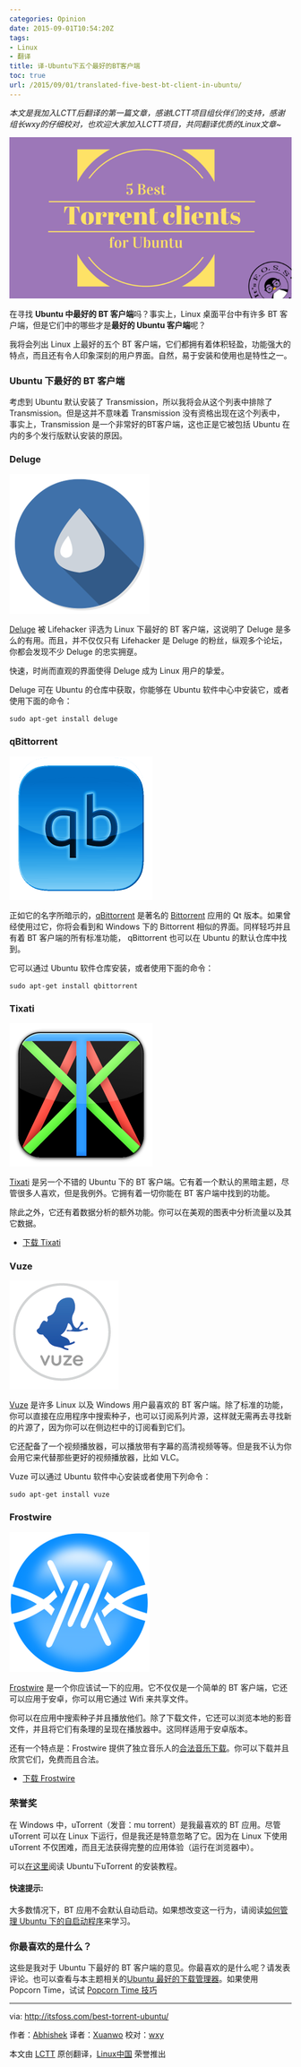 ```yaml
---
categories: Opinion
date: 2015-09-01T10:54:20Z
tags:
- Linux
- 翻译
title: 译-Ubuntu下五个最好的BT客户端
toc: true
url: /2015/09/01/translated-five-best-bt-client-in-ubuntu/
---
```


*本文是我加入LCTT后翻译的第一篇文章，感谢LCTT项目组伙伴们的支持，感谢组长wxy的仔细校对，也欢迎大家加入LCTT项目，共同翻译优质的Linux文章~*

![Best Torrent clients for Ubuntu Linux](/imgs/opinion/5_Best_Torrent_Ubuntu.png)

在寻找 **Ubuntu 中最好的 BT 客户端**吗？事实上，Linux 桌面平台中有许多 BT 客户端，但是它们中的哪些才是**最好的 Ubuntu 客户端**呢？

<!--more-->

我将会列出 Linux 上最好的五个 BT 客户端，它们都拥有着体积轻盈，功能强大的特点，而且还有令人印象深刻的用户界面。自然，易于安装和使用也是特性之一。

### Ubuntu 下最好的 BT 客户端 ###

考虑到 Ubuntu 默认安装了 Transmission，所以我将会从这个列表中排除了 Transmission。但是这并不意味着 Transmission 没有资格出现在这个列表中，事实上，Transmission 是一个非常好的BT客户端，这也正是它被包括 Ubuntu 在内的多个发行版默认安装的原因。

### Deluge ###

![Logo of Deluge torrent client for Ubuntu](/imgs/opinion/Deluge.png)

[Deluge][1] 被 Lifehacker 评选为 Linux 下最好的 BT 客户端，这说明了 Deluge 是多么的有用。而且，并不仅仅只有 Lifehacker 是 Deluge 的粉丝，纵观多个论坛，你都会发现不少 Deluge 的忠实拥趸。

快速，时尚而直观的界面使得 Deluge 成为 Linux 用户的挚爱。

Deluge 可在 Ubuntu 的仓库中获取，你能够在 Ubuntu 软件中心中安装它，或者使用下面的命令：

    sudo apt-get install deluge

### qBittorrent ###

![qBittorrent client for Linux](/imgs/opinion/qbittorrent_icon.png)

正如它的名字所暗示的，[qBittorrent][2] 是著名的 [Bittorrent][3] 应用的 Qt 版本。如果曾经使用过它，你将会看到和 Windows 下的 Bittorrent 相似的界面。同样轻巧并且有着 BT 客户端的所有标准功能， qBittorrent 也可以在 Ubuntu 的默认仓库中找到。

它可以通过 Ubuntu 软件仓库安装，或者使用下面的命令：

    sudo apt-get install qbittorrent


### Tixati ###

![Tixati torrent client logo](/imgs/opinion/tixati_icon.png)

[Tixati][4] 是另一个不错的 Ubuntu 下的 BT 客户端。它有着一个默认的黑暗主题，尽管很多人喜欢，但是我例外。它拥有着一切你能在 BT 客户端中找到的功能。

除此之外，它还有着数据分析的额外功能。你可以在美观的图表中分析流量以及其它数据。

- [下载 Tixati][5]



### Vuze ###

![Vuze Torrent Logo](/imgs/opinion/vuze_icon_for_mac_os_x_by_hamzasaleem-d6yx1fp.png)

[Vuze][6] 是许多 Linux 以及 Windows 用户最喜欢的 BT 客户端。除了标准的功能，你可以直接在应用程序中搜索种子，也可以订阅系列片源，这样就无需再去寻找新的片源了，因为你可以在侧边栏中的订阅看到它们。

它还配备了一个视频播放器，可以播放带有字幕的高清视频等等。但是我不认为你会用它来代替那些更好的视频播放器，比如 VLC。

Vuze 可以通过 Ubuntu 软件中心安装或者使用下列命令：

    sudo apt-get install vuze



### Frostwire ###

![Logo of Frostwire torrent client](/imgs/opinion/frostwire.png)

[Frostwire][7] 是一个你应该试一下的应用。它不仅仅是一个简单的 BT 客户端，它还可以应用于安卓，你可以用它通过 Wifi 来共享文件。

你可以在应用中搜索种子并且播放他们。除了下载文件，它还可以浏览本地的影音文件，并且将它们有条理的呈现在播放器中。这同样适用于安卓版本。

还有一个特点是：Frostwire 提供了独立音乐人的[合法音乐下载][13]。你可以下载并且欣赏它们，免费而且合法。

- [下载 Frostwire][8]

### 荣誉奖 ###

在 Windows 中，uTorrent（发音：mu torrent）是我最喜欢的 BT 应用。尽管 uTorrent 可以在 Linux 下运行，但是我还是特意忽略了它。因为在 Linux 下使用 uTorrent 不仅困难，而且无法获得完整的应用体验（运行在浏览器中）。

可以[在这里][9]阅读 Ubuntu下uTorrent 的安装教程。

#### 快速提示: ####

大多数情况下，BT 应用不会默认自动启动。如果想改变这一行为，请阅读[如何管理 Ubuntu 下的自启动程序][10]来学习。

### 你最喜欢的是什么？ ###

这些是我对于 Ubuntu 下最好的 BT 客户端的意见。你最喜欢的是什么呢？请发表评论。也可以查看与本主题相关的[Ubuntu 最好的下载管理器][11]。如果使用 Popcorn Time，试试 [Popcorn Time 技巧][12]

--------------------------------------------------------------------------------

via: http://itsfoss.com/best-torrent-ubuntu/

作者：[Abhishek][a]
译者：[Xuanwo](https://github.com/Xuanwo)
校对：[wxy](https://github.com/wxy)

本文由 [LCTT](https://github.com/LCTT/TranslateProject) 原创翻译，[Linux中国](https://linux.cn/) 荣誉推出

[a]:http://itsfoss.com/author/abhishek/
[1]:http://deluge-torrent.org/
[2]:http://www.qbittorrent.org/
[3]:http://www.bittorrent.com/
[4]:http://www.tixati.com/
[5]:http://www.tixati.com/download/
[6]:http://www.vuze.com/
[7]:http://www.frostwire.com/
[8]:http://www.frostwire.com/downloads
[9]:http://sysads.co.uk/2014/05/install-utorrent-3-3-ubuntu-14-04-13-10/
[10]:http://itsfoss.com/manage-startup-applications-ubuntu/
[11]:http://itsfoss.com/4-best-download-managers-for-linux/
[12]:http://itsfoss.com/popcorn-time-tips/
[13]:http://www.frostclick.com/wp/
